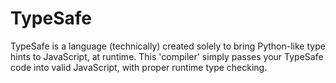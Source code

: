 # TypeSafe
TypeSafe is a language (technically) created solely to bring Python-like type hints to JavaScript, at runtime. This 'compiler' simply passes your TypeSafe code into valid JavaScript, with proper runtime type checking.
